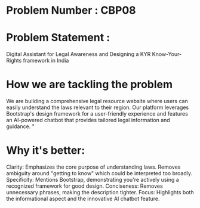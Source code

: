 # Problem Number : CBP08
# Problem Statement : 
Digital Assistant for Legal Awareness and Designing a KYR Know-Your-Rights framework in India

# How we are tackling the problem
We are building a comprehensive legal resource website where users can easily understand the laws relevant to their region. Our platform leverages Bootstrap's design framework for a user-friendly experience and features an AI-powered chatbot that provides tailored legal information and guidance. "

# Why it's better:

Clarity: Emphasizes the core purpose of understanding laws. Removes ambiguity around "getting to know" which could be interpreted too broadly.
Specificity: Mentions Bootstrap, demonstrating you're actively using a recognized framework for good design.
Conciseness: Removes unnecessary phrases, making the description tighter.
Focus: Highlights both the informational aspect and the innovative AI chatbot feature.
